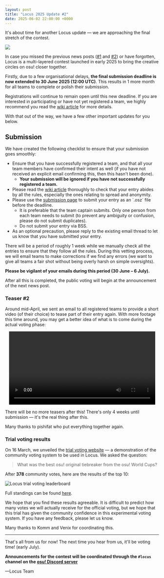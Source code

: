 ```yaml
---
layout: post
title: "Locus 2025 Update #2"
date: 2025-06-02 22:00:00 +0000
---
```


It's about time for another Locus update — we are approaching the final stretch of the contest.

![](/wiki/Contests/Locus/2025/img/banner.jpg)

In case you missed the previous news posts ([#1](https://osu.ppy.sh/home/news/2025-01-31-locus) and [#2](https://osu.ppy.sh/home/news/2025-04-14-locus-2025-update-1)) or have forgotten, Locus is a multi-layered contest launched in early 2025 to bring the creative circles on osu! closer together.

Firstly, due to a few organisational delays, **the final submission deadline is now extended to 30 June 2025 (12:00 UTC)**. This results in 1 more month for all teams to complete or polish their submission.

Registrations will continue to remain open until this new deadline. If you are interested in participating or have not yet registered a team, we highly recommend you read the [wiki article](/wiki/Contests/Locus/2025) for more details.

With that out of the way, we have a few other important updates for you below.

## Submission

We have created the following checklist to ensure that your submission goes smoothly:

- Ensure that you have successfully registered a team, and that all your team members have confirmed their intent as well (if you have not received an explicit email confirming this, then this hasn't been done).
  - **Your submission will be ignored if you have not successfully registered a team.**
- Please read the [wiki article](/wiki/Contests/Locus/2025) thoroughly to check that your entry abides by all the rules, especially the ones relating to spread and anonymity.
- Please use the [submission page]([https://osu.ppy.sh/community/contests/238](https://osu.ppy.sh/community/contests/238)) to submit your entry as an `.osz` file before the deadline.
  - It is preferable that the team captain submits. Only one person from each team needs to submit (to prevent any ambiguity or confusion, please do not submit duplicates).
  - Do not submit your entry via BSS.
- As an optional precaution, please reply to the existing email thread to let us know that you have submitted your entry.

There will be a period of roughly 1 week while we manually check all the entries to ensure that they follow all the rules. During this vetting process, we will email teams to make corrections if we find any errors (we want to give all teams a fair shot without being overly harsh on simple oversights).

**Please be vigilant of your emails during this period (30 June – 6 July).**

After all this is completed, the public voting will begin at the announcement of the next news post.

### Teaser #2

Around mid-April, we sent an email to all registered teams to provide a short video (of their choice) to tease part of their entry again. With more footage this time around, you may get a better idea of what is to come during the actual voting phase:

<div align="center" class="osu-md__paragraph">
    <video width="95%" controls>
        <source src="https://assets.ppy.sh/media/news/2025-06-02-locus-teaser-2.mp4" type="video/mp4" preload="none">
    </video>
</div>

There will be no more teasers after this! There's only 4 weeks until submission — it's the real thing after this.

Many thanks to pishifat who put everything together again.

### Trial voting results

On 16 March, we unveiled the [trial voting website](https://locus.yui.tv/) — a demonstration of the community voting system to be used in Locus. We asked the question:

> What was the best osu! original tiebreaker from the osu! World Cups?

After **378** community votes, here are the results of the top 10:

![Locus trial voting leaderboard](/wiki/shared/news/2025-04-14-locus-2025-update-1/trial-leaderboard-final.jpg)

Full standings can be found [here](LINK).

We hope that you find these results agreeable. It is difficult to predict how many votes we will actually receive for the official voting, but we hope that this trial has given the community confidence in this experimental voting system. If you have any feedback, please let us know.

Many thanks to Komm and Venix for coordinating this.

---

That's all from us for now! The next time you hear from us, it'll be voting time! (early July).

**Announcements for the contest will be coordinated through the `#locus` channel on the [osu! Discord server](https://discord.com/invite/ppy)**

—Locus Team
